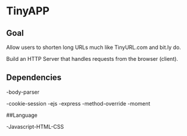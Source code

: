 # TinyAPP

## Goal

Allow users to shorten long URLs much like TinyURL.com and bit.ly do.

Build an HTTP Server that handles requests from the browser (client).

## Dependencies

-body-parser

-cookie-session
-ejs
-express
-method-override
-moment

##Language 

-Javascript-HTML-CSS



 
